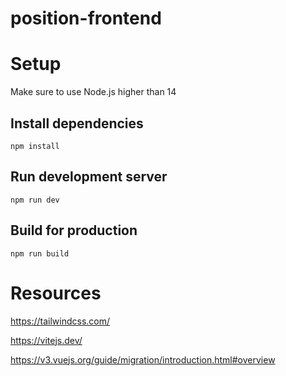 # position-frontend

# Setup

Make sure to use Node.js higher than 14

## Install dependencies
`npm install`

## Run development server
`npm run dev`

## Build for production
`npm run build`

# Resources
https://tailwindcss.com/

https://vitejs.dev/

https://v3.vuejs.org/guide/migration/introduction.html#overview 
